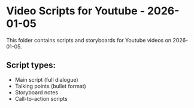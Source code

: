 # Video Scripts for Youtube - 2026-01-05

This folder contains scripts and storyboards for Youtube videos on 2026-01-05.

## Script types:
- Main script (full dialogue)
- Talking points (bullet format)
- Storyboard notes
- Call-to-action scripts
